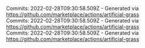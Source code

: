 Commits: 2022-02-28T09:30:58.509Z - Generated via https://github.com/marketplace/actions/artificial-grass
<br>
Commits: 2022-02-28T09:30:58.509Z - Generated via https://github.com/marketplace/actions/artificial-grass
<br>
Commits: 2022-02-28T09:30:58.509Z - Generated via https://github.com/marketplace/actions/artificial-grass
<br>
